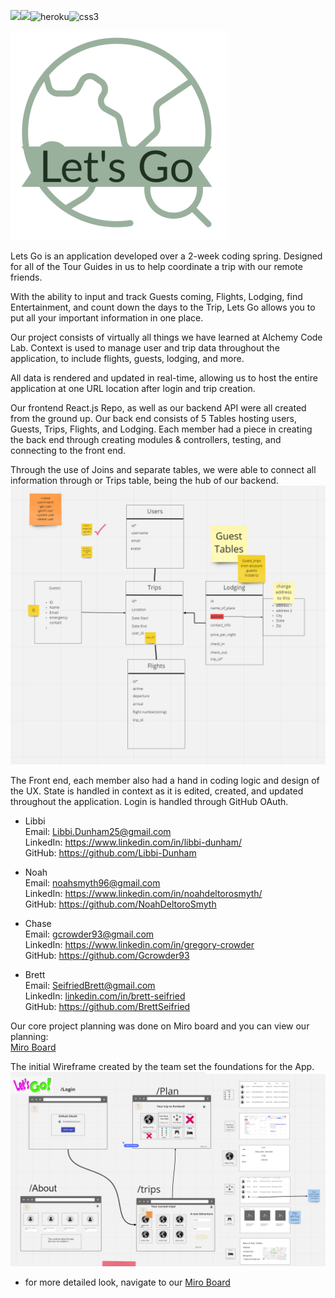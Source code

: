 <img src="https://img.shields.io/badge/React-20232A?style=for-the-badge&logo=react&logoColor=61DAFB"><img src="https://img.shields.io/badge/Netlify-00C7B7?style=for-the-badge&logo=netlify&logoColor=white"><img src="https://img.shields.io/badge/Heroku-430098?style=for-the-badge&logo=heroku&logoColor=white" alt="heroku" /><img src="https://img.shields.io/badge/CSS3-1572B6?style=for-the-badge&logo=css3&logoColor=white" alt="css3" />

![letsgo](/assets/logo.png)

Lets Go is an application developed over a 2-week coding spring. Designed for all of the Tour Guides in us to help coordinate a trip with our remote friends.

With the ability to input and track Guests coming, Flights, Lodging, find Entertainment, and count down the days to the Trip, Lets Go allows you to put all your important information in one place.

Our project consists of virtually all things we have learned at Alchemy Code Lab. Context is used to manage user and trip data throughout the application, to include flights, guests, lodging, and more.

All data is rendered and updated in real-time, allowing us to host the entire application at one URL location after login and trip creation.

Our frontend React.js Repo, as well as our backend API were all created from the ground up. Our back end consists of 5 Tables hosting users, Guests, Trips, Flights, and Lodging. Each member had a piece in creating the back end through creating modules & controllers, testing, and connecting to the front end.

Through the use of Joins and separate tables, we were able to connect all information through or Trips table, being the hub of our backend.
<a href="https://miro.com/app/board/uXjVO-Xi_Hs=/?share_link_id=462736082200" target="_blank">
![letsgo](/assets/Miro.png)
</a>

The Front end, each member also had a hand in coding logic and design of the UX. State is handled in context as it is edited, created, and updated throughout the application. Login is handled through GitHub OAuth.

- Libbi
  <br>
  Email: <a href = "mailto: Libbi.Dunham25@gmail.com">Libbi.Dunham25@gmail.com
  </a>
  <br>
  LinkedIn: <a href = "https://www.linkedin.com/in/libbi-dunham/" target="_blank">https://www.linkedin.com/in/libbi-dunham/
  </a>
  <br>
  GitHub: <a href = "https://github.com/Libbi-Dunham" target="_blank">https://github.com/Libbi-Dunham
  </a>

* Noah
  <br>
  Email: <a href = "mailto: noahsmyth96@gmail.com">noahsmyth96@gmail.com</a>
  <br>
  LinkedIn: <a href="https://www.linkedin.com/in/noahdeltorosmyth/" target="_blank">https://www.linkedin.com/in/noahdeltorosmyth/</a>
  <br>
  GitHub: <a href = "https://github.com/NoahDeltoroSmyth" target="_blank">https://github.com/NoahDeltoroSmyth</a>

* Chase
  <br>
  Email: <a href = "mailto: gcrowder93@gmail.com">gcrowder93@gmail.com</a>
  <br>
  LinkedIn: <a href = "https://www.linkedin.com/in/gregory-crowder/" target="_blank">https://www.linkedin.com/in/gregory-crowder</a>
  <br>
  GitHub: <a href = "https://github.com/Gcrowder93" target="_blank">https://github.com/Gcrowder93</a>

* Brett
  <br>
  Email: <a href = "mailto: seifriedbrett@gmail.com">SeifriedBrett@gmail.com</a>
  <br>
  LinkedIn: <a href = "https://www.linkedin.com/in/brett-seifried/" target="_blank">linkedin.com/in/brett-seifried</a>
  <br>
  GitHub: <a href = "https://github.com/BrettSeifried" target="_blank">https://github.com/BrettSeifried</a>
  <br>

Our core project planning was done on Miro board and you can view our planning:
<br>
<a href="https://miro.com/app/board/uXjVO-Xi_Hs=/?share_link_id=462736082200" target="_blank"> Miro Board </a>
<br>

The initial Wireframe created by the team set the foundations for the App.
<a href="https://miro.com/app/board/uXjVO-Xi_Hs=/?share_link_id=462736082200" target="_blank">
![letsgo](/assets/wireframe.png)
</a>

- for more detailed look, navigate to our <a href="https://miro.com/app/board/uXjVO-Xi_Hs=/?share_link_id=462736082200" target="_blank"> Miro Board </a>
  <br>
